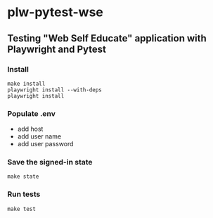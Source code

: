 # plw-pytest-wse

## Testing "Web Self Educate" application with Playwright and Pytest

### Install
```
make install  
playwright install --with-deps  
playwright install  
```

### Populate .env
- add host  
- add user name  
- add user password  


### Save the signed-in state
```
make state
```

### Run tests
```
make test
```